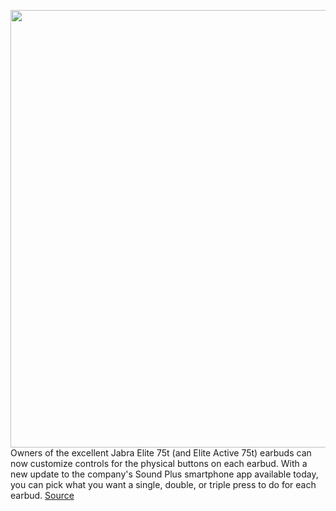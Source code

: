 <img src='https://cdn.vox-cdn.com/thumbor/6_FueR3N7pRK-Of5fLGjHut_vbs=/0x0:2040x1360/1200x800/filters:focal(480x650:806x976)/cdn.vox-cdn.com/uploads/chorus_image/image/66864274/cwelch_200114_3847_0001.0.jpg' width='700px' /><br/>
Owners of the excellent Jabra Elite 75t (and Elite Active 75t) earbuds can now customize controls for the physical buttons on each earbud. With a new update to the company's Sound Plus smartphone app available today, you can pick what you want a single, double, or triple press to do for each earbud.
<a href='https://www.theverge.com/21273578/jabra-elite-75t-customizable-controls-mysound-hearing-test-now-available'> Source <a/>